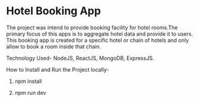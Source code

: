 # Hotel Booking App 

The project was intend to provide booking facility for hotel rooms.The primary focus of this apps is to aggregate hotel data and provide it to users. This booking app is created for a specific hotel or chain of hotels and only allow to book a room inside that chain.


Technology Used- NodeJS, ReactJS, MongoDB, ExpressJS.


How to Install and Run the Project locally-

1. npm install

2. npm run dev

